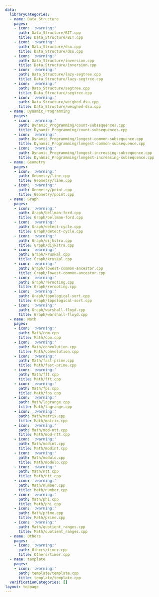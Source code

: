 ```yaml
---
data:
  libraryCategories:
  - name: Data_Structure
    pages:
    - icon: ':warning:'
      path: Data_Structure/BIT.cpp
      title: Data_Structure/BIT.cpp
    - icon: ':warning:'
      path: Data_Structure/dsu.cpp
      title: Data_Structure/dsu.cpp
    - icon: ':warning:'
      path: Data_Structure/inversion.cpp
      title: Data_Structure/inversion.cpp
    - icon: ':warning:'
      path: Data_Structure/lazy-segtree.cpp
      title: Data_Structure/lazy-segtree.cpp
    - icon: ':warning:'
      path: Data_Structure/segtree.cpp
      title: Data_Structure/segtree.cpp
    - icon: ':warning:'
      path: Data_Structure/weighed-dsu.cpp
      title: Data_Structure/weighed-dsu.cpp
  - name: Dynamic_Programming
    pages:
    - icon: ':warning:'
      path: Dynamic_Programming/count-subsequences.cpp
      title: Dynamic_Programming/count-subsequences.cpp
    - icon: ':warning:'
      path: Dynamic_Programming/longest-common-subsequence.cpp
      title: Dynamic_Programming/longest-common-subsequence.cpp
    - icon: ':warning:'
      path: Dynamic_Programming/longest-increasing-subsequence.cpp
      title: Dynamic_Programming/longest-increasing-subsequence.cpp
  - name: Geometry
    pages:
    - icon: ':warning:'
      path: Geometry/line.cpp
      title: Geometry/line.cpp
    - icon: ':warning:'
      path: Geometry/point.cpp
      title: Geometry/point.cpp
  - name: Graph
    pages:
    - icon: ':warning:'
      path: Graph/bellman-ford.cpp
      title: Graph/bellman-ford.cpp
    - icon: ':warning:'
      path: Graph/detect-cycle.cpp
      title: Graph/detect-cycle.cpp
    - icon: ':warning:'
      path: Graph/dijkstra.cpp
      title: Graph/dijkstra.cpp
    - icon: ':warning:'
      path: Graph/kruskal.cpp
      title: Graph/kruskal.cpp
    - icon: ':warning:'
      path: Graph/lowest-common-ancestor.cpp
      title: Graph/lowest-common-ancestor.cpp
    - icon: ':warning:'
      path: Graph/rerooting.cpp
      title: Graph/rerooting.cpp
    - icon: ':warning:'
      path: Graph/topological-sort.cpp
      title: Graph/topological-sort.cpp
    - icon: ':warning:'
      path: Graph/warshall-floyd.cpp
      title: Graph/warshall-floyd.cpp
  - name: Math
    pages:
    - icon: ':warning:'
      path: Math/com.cpp
      title: Math/com.cpp
    - icon: ':warning:'
      path: Math/convolution.cpp
      title: Math/convolution.cpp
    - icon: ':warning:'
      path: Math/fast-prime.cpp
      title: Math/fast-prime.cpp
    - icon: ':warning:'
      path: Math/fft.cpp
      title: Math/fft.cpp
    - icon: ':warning:'
      path: Math/fps.cpp
      title: Math/fps.cpp
    - icon: ':warning:'
      path: Math/lagrange.cpp
      title: Math/lagrange.cpp
    - icon: ':warning:'
      path: Math/matrix.cpp
      title: Math/matrix.cpp
    - icon: ':warning:'
      path: Math/mod-ntt.cpp
      title: Math/mod-ntt.cpp
    - icon: ':warning:'
      path: Math/modint.cpp
      title: Math/modint.cpp
    - icon: ':warning:'
      path: Math/modulo.cpp
      title: Math/modulo.cpp
    - icon: ':warning:'
      path: Math/ntt.cpp
      title: Math/ntt.cpp
    - icon: ':warning:'
      path: Math/number.cpp
      title: Math/number.cpp
    - icon: ':warning:'
      path: Math/phi.cpp
      title: Math/phi.cpp
    - icon: ':warning:'
      path: Math/prime.cpp
      title: Math/prime.cpp
    - icon: ':warning:'
      path: Math/quotient_ranges.cpp
      title: Math/quotient_ranges.cpp
  - name: Others
    pages:
    - icon: ':warning:'
      path: Others/timer.cpp
      title: Others/timer.cpp
  - name: template
    pages:
    - icon: ':warning:'
      path: template/template.cpp
      title: template/template.cpp
  verificationCategories: []
layout: toppage
---
```


